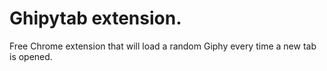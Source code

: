 # Ghipytab extension.
Free Chrome extension that will load a random Giphy every time a new tab is opened.
